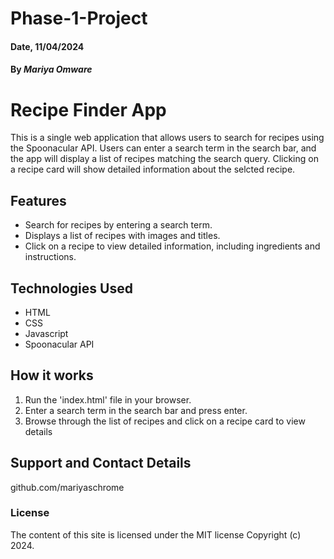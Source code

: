# Phase-1-Project
#### Date, 11/04/2024
#### By *Mariya Omware*
# Recipe Finder App

This is a single web application that allows users to search for recipes using the Spoonacular API. Users can enter a search term in the search bar, and the app will display a list of recipes matching the search query. Clicking on a recipe card will show detailed information about the selcted recipe.

## Features

- Search for recipes by entering a search term.
- Displays a list of recipes with images and titles.
- Click on a recipe to view detailed information, including ingredients and instructions.

## Technologies Used

- HTML
- CSS
- Javascript
- Spoonacular API

## How it works

1. Run the 'index.html' file in your browser.
2. Enter a search term in the search bar and press enter.
3. Browse through the list of recipes and click on a recipe card to view details

## Support and Contact Details
github.com/mariyaschrome

### License
The content of this site is licensed under the MIT license
Copyright (c) 2024.

